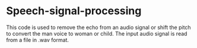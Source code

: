 # Speech-signal-processing
This code is used to remove the echo from an audio signal or shift the pitch to convert the man voice to woman or child. The input audio signal is read from a file in .wav format.
